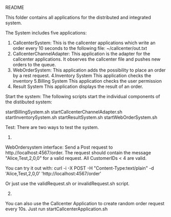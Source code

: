 

README

This folder contains all applications for the distributed and integrated system.


The System includes five applications:
1. CallcenterSystem:
    This is the callcenter applications which write an order every 10 seconds to the following file:
    ~/callcenter/out.txt    
2. CallcenterChannelAdapter:
    This application is the adapter for the callcenter applications.
    It observes the callcenter file and pushes new orders to the queue.
3. WebOrderSystem:
    This application adds the possibility to place an order by a rest request.
4.Inventory System
    This application checks the inventory
5.Billing System
    This application checks the user permission
6. Result System
    This application displays the result of an order.


Start the system:
The following scripts start the individual components of the distibuted system:

startBillingSystem.sh
startCallcenterChannelAdapter.sh
startInventorySystem.sh
startResultSystem.sh
startWebOrderSystem.sh


Test:
There are two ways to test the system.

1.
WebOrdersystem interface:
Send a Post request to http.//localhost:4567/order.
The request should contain the message "Alice,Test,2,0,0" for a valid request.
All CustomerIDs < 4 are valid.

You can try it out with:
    curl -i -X POST -H "Content-Type:text/plain" -d 'Alice,Test,2,0,0' 'http://localhost:4567/order'

Or just use the validRequest.sh or invalidRequest.sh script.

2.
You can also use the Callcenter Application to create random order request every 10s.
Just run startCallcenterApplication.sh

